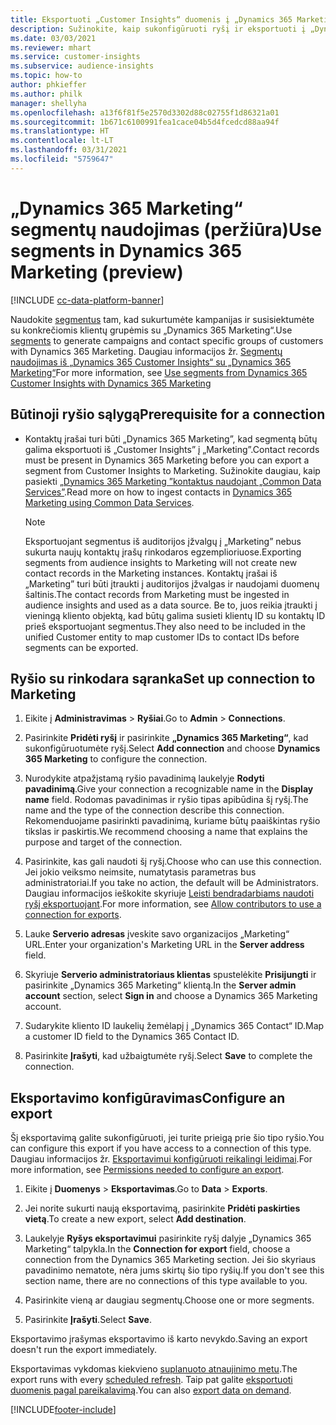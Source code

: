 ```yaml
---
title: Eksportuoti „Customer Insights“ duomenis į „Dynamics 365 Marketing“
description: Sužinokite, kaip sukonfigūruoti ryšį ir eksportuoti į „Dynamics 365 Marketing“.
ms.date: 03/03/2021
ms.reviewer: mhart
ms.service: customer-insights
ms.subservice: audience-insights
ms.topic: how-to
author: phkieffer
ms.author: philk
manager: shellyha
ms.openlocfilehash: a13f6f81f5e2570d3302d88c02755f1d86321a01
ms.sourcegitcommit: 1b671c6100991fea1cace04b5d4fcedcd88aa94f
ms.translationtype: HT
ms.contentlocale: lt-LT
ms.lasthandoff: 03/31/2021
ms.locfileid: "5759647"
---
```

# <a name="use-segments-in-dynamics-365-marketing-preview"></a><span data-ttu-id="8344e-103">„Dynamics 365 Marketing“ segmentų naudojimas (peržiūra)</span><span class="sxs-lookup"><span data-stu-id="8344e-103">Use segments in Dynamics 365 Marketing (preview)</span></span>

[!INCLUDE [cc-data-platform-banner](../includes/cc-data-platform-banner.md)]

<span data-ttu-id="8344e-104">Naudokite [segmentus](segments.md) tam, kad sukurtumėte kampanijas ir susisiektumėte su konkrečiomis klientų grupėmis su „Dynamics 365 Marketing“.</span><span class="sxs-lookup"><span data-stu-id="8344e-104">Use [segments](segments.md) to generate campaigns and contact specific groups of customers with Dynamics 365 Marketing.</span></span> <span data-ttu-id="8344e-105">Daugiau informacijos žr. [Segmentų naudojimas iš „Dynamics 365 Customer Insights“ su „Dynamics 365 Marketing“](/dynamics365/marketing/customer-insights-segments)</span><span class="sxs-lookup"><span data-stu-id="8344e-105">For more information, see [Use segments from Dynamics 365 Customer Insights with Dynamics 365 Marketing](/dynamics365/marketing/customer-insights-segments)</span></span>

## <a name="prerequisite-for-a-connection"></a><span data-ttu-id="8344e-106">Būtinoji ryšio sąlygą</span><span class="sxs-lookup"><span data-stu-id="8344e-106">Prerequisite for a connection</span></span>

- <span data-ttu-id="8344e-107">Kontaktų įrašai turi būti „Dynamics 365 Marketing”, kad segmentą būtų galima eksportuoti iš „Customer Insights” į „Marketing”.</span><span class="sxs-lookup"><span data-stu-id="8344e-107">Contact records must be present in Dynamics 365 Marketing before you can export a segment from Customer Insights to Marketing.</span></span> <span data-ttu-id="8344e-108">Sužinokite daugiau, kaip pasiekti [„Dynamics 365 Marketing ”kontaktus naudojant „Common Data Services”](connect-power-query.md).</span><span class="sxs-lookup"><span data-stu-id="8344e-108">Read more on how to ingest contacts in [Dynamics 365 Marketing using Common Data Services](connect-power-query.md).</span></span>

  > [!NOTE]
  > <span data-ttu-id="8344e-109">Eksportuojant segmentus iš auditorijos įžvalgų į „Marketing” nebus sukurta naujų kontaktų įrašų rinkodaros egzemplioriuose.</span><span class="sxs-lookup"><span data-stu-id="8344e-109">Exporting segments from audience insights to Marketing will not create new contact records in the Marketing instances.</span></span> <span data-ttu-id="8344e-110">Kontaktų įrašai iš „Marketing” turi būti įtraukti į auditorijos įžvalgas ir naudojami duomenų šaltinis.</span><span class="sxs-lookup"><span data-stu-id="8344e-110">The contact records from Marketing must be ingested in audience insights and used as a data source.</span></span> <span data-ttu-id="8344e-111">Be to, juos reikia įtraukti į vieningą kliento objektą, kad būtų galima susieti klientų ID su kontaktų ID prieš eksportuojant segmentus.</span><span class="sxs-lookup"><span data-stu-id="8344e-111">They also need to be included in the unified Customer entity to map customer IDs to contact IDs before segments can be exported.</span></span>

## <a name="set-up-connection-to-marketing"></a><span data-ttu-id="8344e-112">Ryšio su rinkodara sąranka</span><span class="sxs-lookup"><span data-stu-id="8344e-112">Set up connection to Marketing</span></span>

1. <span data-ttu-id="8344e-113">Eikite į **Administravimas** > **Ryšiai**.</span><span class="sxs-lookup"><span data-stu-id="8344e-113">Go to **Admin** > **Connections**.</span></span>

1. <span data-ttu-id="8344e-114">Pasirinkite **Pridėti ryšį** ir pasirinkite **„Dynamics 365 Marketing“**, kad sukonfigūruotumėte ryšį.</span><span class="sxs-lookup"><span data-stu-id="8344e-114">Select **Add connection** and choose **Dynamics 365 Marketing** to configure the connection.</span></span>

1. <span data-ttu-id="8344e-115">Nurodykite atpažįstamą ryšio pavadinimą laukelyje **Rodyti pavadinimą**.</span><span class="sxs-lookup"><span data-stu-id="8344e-115">Give your connection a recognizable name in the **Display name** field.</span></span> <span data-ttu-id="8344e-116">Rodomas pavadinimas ir ryšio tipas apibūdina šį ryšį.</span><span class="sxs-lookup"><span data-stu-id="8344e-116">The name and the type of the connection describe this connection.</span></span> <span data-ttu-id="8344e-117">Rekomenduojame pasirinkti pavadinimą, kuriame būtų paaiškintas ryšio tikslas ir paskirtis.</span><span class="sxs-lookup"><span data-stu-id="8344e-117">We recommend choosing a name that explains the purpose and target of the connection.</span></span>

1. <span data-ttu-id="8344e-118">Pasirinkite, kas gali naudoti šį ryšį.</span><span class="sxs-lookup"><span data-stu-id="8344e-118">Choose who can use this connection.</span></span> <span data-ttu-id="8344e-119">Jei jokio veiksmo neimsite, numatytasis parametras bus administratoriai.</span><span class="sxs-lookup"><span data-stu-id="8344e-119">If you take no action, the default will be Administrators.</span></span> <span data-ttu-id="8344e-120">Daugiau informacijos ieškokite skyriuje [Leisti bendradarbiams naudoti ryšį eksportuojant](connections.md#allow-contributors-to-use-a-connection-for-exports).</span><span class="sxs-lookup"><span data-stu-id="8344e-120">For more information, see [Allow contributors to use a connection for exports](connections.md#allow-contributors-to-use-a-connection-for-exports).</span></span>

1. <span data-ttu-id="8344e-121">Lauke **Serverio adresas** įveskite savo organizacijos „Marketing“ URL.</span><span class="sxs-lookup"><span data-stu-id="8344e-121">Enter your organization's Marketing URL in the **Server address** field.</span></span>

1. <span data-ttu-id="8344e-122">Skyriuje **Serverio administratoriaus klientas** spustelėkite **Prisijungti** ir pasirinkite „Dynamics 365 Marketing“ klientą.</span><span class="sxs-lookup"><span data-stu-id="8344e-122">In the **Server admin account** section, select **Sign in** and choose a Dynamics 365 Marketing account.</span></span>

1. <span data-ttu-id="8344e-123">Sudarykite kliento ID laukelių žemėlapį į „Dynamics 365 Contact“ ID.</span><span class="sxs-lookup"><span data-stu-id="8344e-123">Map a customer ID field to the Dynamics 365 Contact ID.</span></span>

1. <span data-ttu-id="8344e-124">Pasirinkite **Įrašyti**, kad užbaigtumėte ryšį.</span><span class="sxs-lookup"><span data-stu-id="8344e-124">Select **Save** to complete the connection.</span></span> 

## <a name="configure-an-export"></a><span data-ttu-id="8344e-125">Eksportavimo konfigūravimas</span><span class="sxs-lookup"><span data-stu-id="8344e-125">Configure an export</span></span>

<span data-ttu-id="8344e-126">Šį eksportavimą galite sukonfigūruoti, jei turite prieigą prie šio tipo ryšio.</span><span class="sxs-lookup"><span data-stu-id="8344e-126">You can configure this export if you have access to a connection of this type.</span></span> <span data-ttu-id="8344e-127">Daugiau informacijos žr. [Eksportavimui konfigūruoti reikalingi leidimai](export-destinations.md#set-up-a-new-export).</span><span class="sxs-lookup"><span data-stu-id="8344e-127">For more information, see [Permissions needed to configure an export](export-destinations.md#set-up-a-new-export).</span></span>

1. <span data-ttu-id="8344e-128">Eikite į **Duomenys** > **Eksportavimas**.</span><span class="sxs-lookup"><span data-stu-id="8344e-128">Go to **Data** > **Exports**.</span></span>

1. <span data-ttu-id="8344e-129">Jei norite sukurti naują eksportavimą, pasirinkite **Pridėti paskirties vietą**.</span><span class="sxs-lookup"><span data-stu-id="8344e-129">To create a new export, select **Add destination**.</span></span>

1. <span data-ttu-id="8344e-130">Laukelyje **Ryšys eksportavimui** pasirinkite ryšį dalyje „Dynamics 365 Marketing“ talpykla.</span><span class="sxs-lookup"><span data-stu-id="8344e-130">In the **Connection for export** field, choose a connection from the Dynamics 365 Marketing section.</span></span> <span data-ttu-id="8344e-131">Jei šio skyriaus pavadinimo nematote, nėra jums skirtų šio tipo ryšių.</span><span class="sxs-lookup"><span data-stu-id="8344e-131">If you don't see this section name, there are no connections of this type available to you.</span></span>

1. <span data-ttu-id="8344e-132">Pasirinkite vieną ar daugiau segmentų.</span><span class="sxs-lookup"><span data-stu-id="8344e-132">Choose one or more segments.</span></span>

1. <span data-ttu-id="8344e-133">Pasirinkite **Įrašyti**.</span><span class="sxs-lookup"><span data-stu-id="8344e-133">Select **Save**.</span></span>

<span data-ttu-id="8344e-134">Eksportavimo įrašymas eksportavimo iš karto nevykdo.</span><span class="sxs-lookup"><span data-stu-id="8344e-134">Saving an export doesn't run the export immediately.</span></span>

<span data-ttu-id="8344e-135">Eksportavimas vykdomas kiekvieno [suplanuoto atnaujinimo metu](system.md#schedule-tab).</span><span class="sxs-lookup"><span data-stu-id="8344e-135">The export runs with every [scheduled refresh](system.md#schedule-tab).</span></span> <span data-ttu-id="8344e-136">Taip pat galite [eksportuoti duomenis pagal pareikalavimą](export-destinations.md#run-exports-on-demand).</span><span class="sxs-lookup"><span data-stu-id="8344e-136">You can also [export data on demand](export-destinations.md#run-exports-on-demand).</span></span> 

[!INCLUDE[footer-include](../includes/footer-banner.md)]
